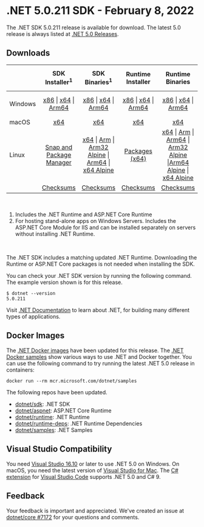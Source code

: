 # .NET 5.0.211 SDK - February 8, 2022

The .NET SDK 5.0.211 release is available for download. The latest 5.0 release is always listed at [.NET 5.0 Releases](../README.md).

## Downloads

|           | SDK Installer<sup>1</sup>                        | SDK Binaries<sup>1</sup>                 | Runtime Installer                                        | Runtime Binaries                                 | ASP.NET Core Runtime           |Windows Desktop Runtime          |
| --------- | :------------------------------------------:     | :----------------------:                 | :---------------------------:                            | :-------------------------:                      | :-----------------:            | :-----------------:            |
| Windows   | [x86][dotnet-sdk-win-x86.exe] \| [x64][dotnet-sdk-win-x64.exe] \| [Arm64][dotnet-sdk-win-arm64.exe] | [x86][dotnet-sdk-win-x86.zip] \| [x64][dotnet-sdk-win-x64.zip] \|  [Arm64][dotnet-sdk-win-arm64.zip] | [x86][dotnet-runtime-win-x86.exe] \| [x64][dotnet-runtime-win-x64.exe] \| [Arm64][dotnet-runtime-win-arm64.exe] | [x86][dotnet-runtime-win-x86.zip] \| [x64][dotnet-runtime-win-x64.zip] \| [Arm64][dotnet-runtime-win-arm64.zip] | [x86][aspnetcore-runtime-win-x86.exe] \| [x64][aspnetcore-runtime-win-x64.exe] \|<br/> [Hosting Bundle][dotnet-hosting-win.exe]<sup>2</sup> | [x86][windowsdesktop-runtime-win-x86.exe] \| [x64][windowsdesktop-runtime-win-x64.exe]  \| [Arm64][windowsdesktop-runtime-win-arm64.exe] |
| macOS     | [x64][dotnet-sdk-osx-x64.pkg]  | [x64][dotnet-sdk-osx-x64.tar.gz]     | [x64][dotnet-runtime-osx-x64.pkg] | [x64][dotnet-runtime-osx-x64.tar.gz] | [x64][aspnetcore-runtime-osx-x64.tar.gz] | - |<sup>1</sup>
| Linux     |  [Snap and Package Manager](../install-linux.md)  | [x64][dotnet-sdk-linux-x64.tar.gz] \| [Arm][dotnet-sdk-linux-arm.tar.gz] \| [Arm32 Alpine][dotnet-sdk-linux-musl-arm.tar.gz] \| [Arm64][dotnet-sdk-linux-arm64.tar.gz] \| [x64 Alpine][dotnet-sdk-linux-musl-x64.tar.gz] | [Packages (x64)][linux-packages] | [x64][dotnet-runtime-linux-x64.tar.gz] \| [Arm][dotnet-runtime-linux-arm.tar.gz] \| [Arm64][dotnet-runtime-linux-arm64.tar.gz] \| [Arm32 Alpine][dotnet-runtime-linux-musl-arm.tar.gz]  \|[Arm64 Alpine][dotnet-runtime-linux-musl-arm64.tar.gz] \| [x64 Alpine][dotnet-runtime-linux-musl-x64.tar.gz] | [x64][aspnetcore-runtime-linux-x64.tar.gz]<sup>1</sup>  \| [Arm][aspnetcore-runtime-linux-arm.tar.gz]<sup>1</sup> \| [Arm64][aspnetcore-runtime-linux-arm64.tar.gz]<sup>1</sup> \| [x64 Alpine][aspnetcore-runtime-linux-musl-x64.tar.gz] | - | <sup>1</sup> |
|  | [Checksums][checksums-sdk]                             | [Checksums][checksums-sdk]                                      | [Checksums][checksums-runtime]                             | [Checksums][checksums-runtime]  | [Checksums][checksums-runtime]  | [Checksums][checksums-runtime]

</br>

1. Includes the .NET Runtime and ASP.NET Core Runtime
2. For hosting stand-alone apps on Windows Servers. Includes the ASP.NET Core Module for IIS and can be installed separately on servers without installing .NET Runtime.

</br>

The .NET SDK includes a matching updated .NET Runtime. Downloading the Runtime or ASP.NET Core packages is not needed when installing the SDK.

You can check your .NET SDK version by running the following command. The example version shown is for this release.

```console
$ dotnet --version
5.0.211
```

Visit [.NET Documentation](https://learn.microsoft.com/dotnet/core/) to learn about .NET, for building many different types of applications.

## Docker Images

The [.NET Docker images](https://hub.docker.com/_/microsoft-dotnet) have been updated for this release. The [.NET Docker samples](https://github.com/dotnet/dotnet-docker/blob/main/samples/README.md) show various ways to use .NET and Docker together. You can use the following command to try running the latest .NET 5.0 release in containers:

```console
docker run --rm mcr.microsoft.com/dotnet/samples
```

The following repos have been updated.

* [dotnet/sdk](https://github.com/dotnet/dotnet-docker/blob/main/README.sdk.md): .NET SDK
* [dotnet/aspnet](https://github.com/dotnet/dotnet-docker/blob/main/README.aspnet.md): ASP.NET Core Runtime
* [dotnet/runtime](https://github.com/dotnet/dotnet-docker/blob/main/README.runtime.md): .NET Runtime
* [dotnet/runtime-deps](https://github.com/dotnet/dotnet-docker/blob/main/README.runtime.md): .NET Runtime Dependencies
* [dotnet/samples](https://github.com/dotnet/dotnet-docker/blob/main/README.samples.md): .NET Samples

## Visual Studio Compatibility

You need [Visual Studio 16.10](https://visualstudio.microsoft.com) or later to use .NET 5.0 on Windows. On macOS, you need the latest version of [Visual Studio for Mac](https://visualstudio.microsoft.com/vs/mac/). The [C# extension](https://code.visualstudio.com/docs/languages/dotnet) for [Visual Studio Code](https://code.visualstudio.com/) supports .NET 5.0 and C# 9.

## Feedback

Your feedback is important and appreciated. We've created an issue at [dotnet/core #7172](https://github.com/dotnet/core/issues/7172) for your questions and comments.

[blob-runtime]: https://dotnetcli.blob.core.windows.net/dotnet/Runtime/
[blob-sdk]: https://dotnetcli.blob.core.windows.net/dotnet/Sdk/
[release-notes]: 5.0.14.md

[checksums-runtime]: https://dotnetcli.blob.core.windows.net/dotnet/checksums/5.0.14-sha.txt
[checksums-sdk]: https://dotnetcli.blob.core.windows.net/dotnet/checksums/5.0.14-sha.txt

[linux-install]: https://learn.microsoft.com/dotnet/core/install/linux

[dotnet-blog]:  https://devblogs.microsoft.com/dotnet/february-2022-updates/

[linux-packages]: ../install-linux.md

[//]: # ( Runtime 5.0.14)
[dotnet-runtime-linux-arm.tar.gz]: https://download.visualstudio.microsoft.com/download/pr/a33a7fce-f5ec-4155-8b47-db5f534616b5/009a2daa585e5168fffa041e0db11c58/dotnet-runtime-5.0.14-linux-arm.tar.gz
[dotnet-runtime-linux-arm64.tar.gz]: https://download.visualstudio.microsoft.com/download/pr/86fc75ca-8ba0-4d49-b505-3a7e10b2e26d/dde7cd87f4ba2f07c5249e779c0fc0ff/dotnet-runtime-5.0.14-linux-arm64.tar.gz
[dotnet-runtime-linux-musl-arm.tar.gz]: https://download.visualstudio.microsoft.com/download/pr/4d5e8c2e-2510-47e9-be90-ad2b40bdea7b/b31004797f4d149ada205b087755887c/dotnet-runtime-5.0.14-linux-musl-arm.tar.gz
[dotnet-runtime-linux-musl-arm64.tar.gz]: https://download.visualstudio.microsoft.com/download/pr/46ca1a16-9ef7-480f-9252-40f5597d93ec/f60d384eb47c91257a4f3b7e81691702/dotnet-runtime-5.0.14-linux-musl-arm64.tar.gz
[dotnet-runtime-linux-musl-x64.tar.gz]: https://download.visualstudio.microsoft.com/download/pr/4f15ed86-df02-4a8d-97e8-9912396b74fc/039b05eeb0755ea812b0588e87cb5eb7/dotnet-runtime-5.0.14-linux-musl-x64.tar.gz
[dotnet-runtime-linux-x64.tar.gz]: https://download.visualstudio.microsoft.com/download/pr/c7e0c48d-e0ce-4ef9-b30b-41a66a078b0a/26cba85b178af0458f09830a93ab956b/dotnet-runtime-5.0.14-linux-x64.tar.gz
[dotnet-runtime-osx-x64.pkg]: https://download.visualstudio.microsoft.com/download/pr/49533d3a-a628-4539-a423-0b339af07303/3cd77c7c592725ca58fdc70c1090de6a/dotnet-runtime-5.0.14-osx-x64.pkg
[dotnet-runtime-osx-x64.tar.gz]: https://download.visualstudio.microsoft.com/download/pr/215bd3ec-d345-4bcf-ac89-1095ae786261/4b468c72e60c62ee6dc9e13e7c8aa2b1/dotnet-runtime-5.0.14-osx-x64.tar.gz
[dotnet-runtime-win-arm64.exe]: https://download.visualstudio.microsoft.com/download/pr/f9a0b7d2-8764-48b0-84bc-26e25b58239f/a2f6ddc78116040059ab7057eb8a492f/dotnet-runtime-5.0.14-win-arm64.exe
[dotnet-runtime-win-arm64.zip]: https://download.visualstudio.microsoft.com/download/pr/da34f479-d917-4414-85b5-6689df45dad8/ad103e06f684332a11bdc5ac8388d13a/dotnet-runtime-5.0.14-win-arm64.zip
[dotnet-runtime-win-x64.exe]: https://download.visualstudio.microsoft.com/download/pr/e4c6abab-bb6a-4e55-82e2-841f4a1badfe/37b49c5cd9453a3116473a4cf9490a17/dotnet-runtime-5.0.14-win-x64.exe
[dotnet-runtime-win-x64.zip]: https://download.visualstudio.microsoft.com/download/pr/90f9f150-4768-4d8f-8516-a114b6a449d8/85bb8dbf8e225d12cc5e181b79d8ebc1/dotnet-runtime-5.0.14-win-x64.zip
[dotnet-runtime-win-x86.exe]: https://download.visualstudio.microsoft.com/download/pr/706716bc-fd3c-4cef-a646-ecb617be32eb/ad00baee06de59b26a6725dc0364671f/dotnet-runtime-5.0.14-win-x86.exe
[dotnet-runtime-win-x86.zip]: https://download.visualstudio.microsoft.com/download/pr/42bdf154-9ce2-40d9-99f2-036f04fe6788/b1c2f987441369495a84ce1d90d66f78/dotnet-runtime-5.0.14-win-x86.zip

[//]: # ( WindowsDesktop 5.0.14)
[windowsdesktop-runtime-win-arm64.exe]: https://download.visualstudio.microsoft.com/download/pr/500939fe-abf6-4104-8883-5e32a081025c/02b60c18722995c3c73eb70c103000ba/windowsdesktop-runtime-5.0.14-win-arm64.exe
[windowsdesktop-runtime-win-x64.exe]: https://download.visualstudio.microsoft.com/download/pr/2887cb40-178c-4c1c-8fc1-ad5b8a29075b/33b8f9d6bbcf1b8bef4170ff101e85d0/windowsdesktop-runtime-5.0.14-win-x64.exe
[windowsdesktop-runtime-win-x86.exe]: https://download.visualstudio.microsoft.com/download/pr/5bc3f97a-fef2-49cc-8320-eb0910beb9d4/bf0980b7fd0e599cd862db7ab109c2f4/windowsdesktop-runtime-5.0.14-win-x86.exe

[//]: # ( ASP 5.0.14)
[aspnetcore-runtime-linux-arm.tar.gz]: https://download.visualstudio.microsoft.com/download/pr/c7a910e3-4d1d-4d14-a4c1-cd95c75edad3/7fb356b6848053fa8178b3451740c6b2/aspnetcore-runtime-5.0.14-linux-arm.tar.gz
[aspnetcore-runtime-linux-arm64.tar.gz]: https://download.visualstudio.microsoft.com/download/pr/960844f6-f1ef-4bd1-808e-3c6d7bdfc961/edd9f3c40525812c4035129939e8be51/aspnetcore-runtime-5.0.14-linux-arm64.tar.gz
[aspnetcore-runtime-linux-musl-arm.tar.gz]: https://download.visualstudio.microsoft.com/download/pr/dbf10879-3e94-4b5f-b714-5781241755fa/85d8dd6429df045f300bb05627762c30/aspnetcore-runtime-5.0.14-linux-musl-arm.tar.gz
[aspnetcore-runtime-linux-musl-arm64.tar.gz]: https://download.visualstudio.microsoft.com/download/pr/b6bb9baf-d083-49bf-be3e-9c49f0431595/5362de83ac461764edceaca561182cfc/aspnetcore-runtime-5.0.14-linux-musl-arm64.tar.gz
[aspnetcore-runtime-linux-musl-x64.tar.gz]: https://download.visualstudio.microsoft.com/download/pr/f81d79df-1d45-4356-b6af-a834ce4329e8/e5c62b77f758adf3cf4a4ea6699fd011/aspnetcore-runtime-5.0.14-linux-musl-x64.tar.gz
[aspnetcore-runtime-linux-x64.tar.gz]: https://download.visualstudio.microsoft.com/download/pr/f56adf04-e4a8-48bf-b2e2-722e7206a4f2/7f40d4ebeff281120ba76e7b091356b0/aspnetcore-runtime-5.0.14-linux-x64.tar.gz
[aspnetcore-runtime-osx-x64.tar.gz]: https://download.visualstudio.microsoft.com/download/pr/942d1f83-3741-4d38-a65a-7eba6fa0c3ec/c5f80db85d86104993b6bb27a554c259/aspnetcore-runtime-5.0.14-osx-x64.tar.gz
[aspnetcore-runtime-win-arm64.zip]: https://download.visualstudio.microsoft.com/download/pr/65a27706-3b3b-4eae-af72-a13152ad508b/6e8f5b9ebf231d52040ffbb3b21e814d/aspnetcore-runtime-5.0.14-win-arm64.zip
[aspnetcore-runtime-win-x64.exe]: https://download.visualstudio.microsoft.com/download/pr/52a19242-a21c-421b-97d4-e69d70e802c5/db47df274b9c64ea2e22f90983e0e946/aspnetcore-runtime-5.0.14-win-x64.exe
[aspnetcore-runtime-win-x64.zip]: https://download.visualstudio.microsoft.com/download/pr/37376bf6-3e4c-42d4-b09d-df50a07a26de/7bf55605d280d81356e1df73b61d6067/aspnetcore-runtime-5.0.14-win-x64.zip
[aspnetcore-runtime-win-x86.exe]: https://download.visualstudio.microsoft.com/download/pr/144df243-2b0a-4b71-a258-2a3d6d5bb580/657500a79c0bcff546652624dbfe1741/aspnetcore-runtime-5.0.14-win-x86.exe
[aspnetcore-runtime-win-x86.zip]: https://download.visualstudio.microsoft.com/download/pr/e19a4a32-7f9f-497e-ae10-b12bac119c4d/1cc1d9d654156f3893478ba4dea7dc46/aspnetcore-runtime-5.0.14-win-x86.zip
[dotnet-hosting-win.exe]: https://download.visualstudio.microsoft.com/download/pr/5adf4f36-aff5-447f-99db-86eae913d4eb/b71f76ea31156438499da1d419c577ff/dotnet-hosting-5.0.14-win.exe

[//]: # ( SDK 5.0.211)
[dotnet-sdk-linux-arm.tar.gz]: https://download.visualstudio.microsoft.com/download/pr/0a2b69e2-ba06-4c16-a9a0-0494c42a7e89/29dcbf1bede9f2144ca2e2e18858bcee/dotnet-sdk-5.0.211-linux-arm.tar.gz
[dotnet-sdk-linux-arm64.tar.gz]: https://download.visualstudio.microsoft.com/download/pr/aa678558-596b-4133-9266-b2849298f99d/bb00bc2cbf187c08d876078bc0d850e4/dotnet-sdk-5.0.211-linux-arm64.tar.gz
[dotnet-sdk-linux-musl-arm.tar.gz]: https://download.visualstudio.microsoft.com/download/pr/3204153d-0d8c-4559-b75e-83597a4b691d/d0821fdffc007a9aafcf9a92aef5167c/dotnet-sdk-5.0.211-linux-musl-arm.tar.gz
[dotnet-sdk-linux-musl-arm64.tar.gz]: https://download.visualstudio.microsoft.com/download/pr/2d80fa39-b8ad-4fd7-89ba-2d6b5b2dc168/40d7b15dc0dd1eb7c9ed2882a870cf21/dotnet-sdk-5.0.211-linux-musl-arm64.tar.gz
[dotnet-sdk-linux-musl-x64.tar.gz]: https://download.visualstudio.microsoft.com/download/pr/086b9edb-e1c0-4a17-b369-38ff57f5c95a/8a9f79c79d918f28d9e03fb568866c27/dotnet-sdk-5.0.211-linux-musl-x64.tar.gz
[dotnet-sdk-linux-x64.tar.gz]: https://download.visualstudio.microsoft.com/download/pr/ca593d52-b865-4341-8ad9-edba982cd235/da5433ea2f93e9540c057e0ddeaeb1d6/dotnet-sdk-5.0.211-linux-x64.tar.gz
[dotnet-sdk-linux-x64.zip]: https://download.visualstudio.microsoft.com/download/pr/957b909f-3481-4271-8dc7-0b8afdff283c/a38a566c2ccd2387b0fc78eea4bd8ba4/dotnet-sdk-5.0.211-linux-x64.zip
[dotnet-sdk-osx-x64.pkg]: https://download.visualstudio.microsoft.com/download/pr/e9feafac-acc8-48e9-9697-d6823d19e777/15106a794f18ed9048ccd1c034ca881d/dotnet-sdk-5.0.211-osx-x64.pkg
[dotnet-sdk-osx-x64.tar.gz]: https://download.visualstudio.microsoft.com/download/pr/0396f626-776a-493d-b856-70b1801998cc/3fd3dfdf863a9a46fecff1d44e4fb073/dotnet-sdk-5.0.211-osx-x64.tar.gz
[dotnet-sdk-win-arm64.exe]: https://download.visualstudio.microsoft.com/download/pr/42c9f226-598a-41e8-9d4e-0f74fe4b5f59/8783cea9793c71c4eadf39c9c37bc542/dotnet-sdk-5.0.211-win-arm64.exe
[dotnet-sdk-win-arm64.zip]: https://download.visualstudio.microsoft.com/download/pr/0eb9960a-da2e-448c-9ab8-e761497745f1/31e3a8e58aba741f56d56c896624fc7b/dotnet-sdk-5.0.211-win-arm64.zip
[dotnet-sdk-win-x64.exe]: https://download.visualstudio.microsoft.com/download/pr/188f2075-65f1-4fe1-b6dc-50f435031cab/5e3212f67f9a60626da175b54df1d363/dotnet-sdk-5.0.211-win-x64.exe
[dotnet-sdk-win-x64.zip]: https://download.visualstudio.microsoft.com/download/pr/563b1fc8-4c10-40b1-ba95-fd8533ebc03c/a9bf16b360b5d118377cac21ff4bda74/dotnet-sdk-5.0.211-win-x64.zip
[dotnet-sdk-win-x86.exe]: https://download.visualstudio.microsoft.com/download/pr/1ff16e8b-c424-4ce3-9727-f15a8b85be2d/7bb4452e45a0241461bf1a32149bec98/dotnet-sdk-5.0.211-win-x86.exe
[dotnet-sdk-win-x86.zip]: https://download.visualstudio.microsoft.com/download/pr/d8008629-dd61-45a1-bfa4-3883ed2b4780/2f55d73819faec1405d69b2b6388a37c/dotnet-sdk-5.0.211-win-x86.zip
